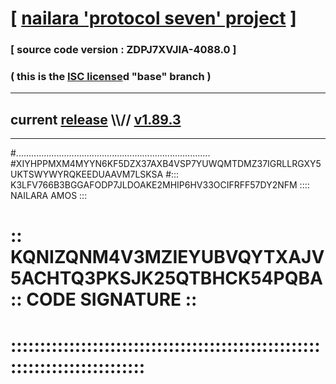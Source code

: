 
# [ [nailara 'protocol seven' project](http://nailara.network/) ]

### [ source code version : ZDPJ7XVJIA-4088.0 ]

### ( this is the [ISC license](license)d "base" branch )
---
## current [release](https://github.com/nailara-technologies/protocol-7/releases) \\\\// [v1.89.3](https://github.com/nailara-technologies/protocol-7/releases/tag/v1.89.3)
---

#.............................................................................
#XIYHPPMXM4MYYN6KF5DZX37AXB4VSP7YUWQMTDMZ37IGRLLRGXY5UKTSWYWYRQKEEDUAAVM7LSKSA
#::: K3LFV766B3BGGAFODP7JLDOAKE2MHIP6HV33OCIFRFF57DY2NFM :::: NAILARA AMOS :::
# :: KQNIZQNM4V3MZIEYUBVQYTXAJV5ACHTQ3PKSJK25QTBHCK54PQBA :: CODE SIGNATURE ::
# ::::::::::::::::::::::::::::::::::::::::::::::::::::::::::::::::::::::::::::
